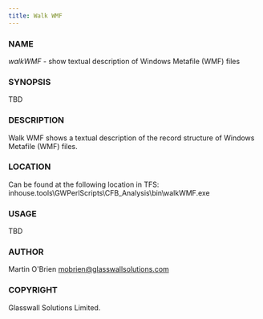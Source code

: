 ```yaml
---
title: Walk WMF
---
```


### NAME
*walkWMF* - show textual description of Windows Metafile (WMF) files

### SYNOPSIS
TBD

### DESCRIPTION
Walk WMF shows a textual description of the record structure of Windows Metafile (WMF) files.

### LOCATION

Can be found at the following location in TFS: inhouse.tools\GWPerlScripts\CFB_Analysis\bin\walkWMF.exe

### USAGE
TBD

### AUTHOR
Martin O'Brien mobrien@glasswallsolutions.com

### COPYRIGHT
Glasswall Solutions Limited.

